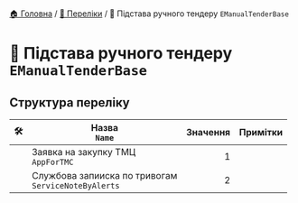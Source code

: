 ﻿[🏠 Головна](../README.MD) / [🎲 Переліки](./README.MD) / 🎲 Підстава ручного тендеру `EManualTenderBase`

# 🎲 Підстава ручного тендеру `EManualTenderBase`

## Структура переліку

|🛠️| Назва </br> `Name` | Значення | Примітки |
|---|---|---:|---|
|| Заявка на закупку ТМЦ </br> `AppForTMC` | 1 ||
|| Службова запииска по тривогам </br> `ServiceNoteByAlerts` | 2 ||